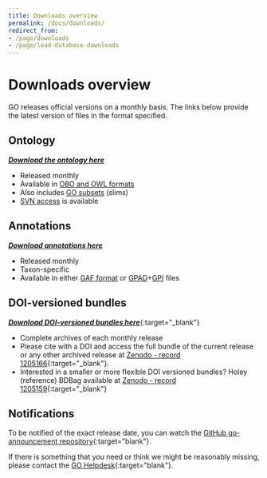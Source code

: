 ```yaml
---
title: Downloads overview
permalink: /docs/downloads/
redirect_from: 
- /page/downloads
- /page/lead-database-downloads
---
```


# Downloads overview
GO releases official versions on a monthly basis.  The links below provide the latest version of files in the format specified.

## Ontology
[*__Download the ontology here__*](/docs/download-ontology/ "Download ontology")
+ Released monthly
+ Available in [OBO and OWL formats](/docs/go-file-format-guide/ "OBO and OWL formats")
+ Also includes [GO subsets](/docs/go-subset-guide/ "GO subsets") (slims)
+ [SVN access](/docs/SVN-access/) is available

## Annotations
[*__Download annotations here__*](/docs/download-go-annotations/ "Download GO annotations")
+ Released monthly
+ Taxon-specific
+ Available in either [GAF format](/docs/go-annotation-file-gaf-format-21/ "GAF format") or [GPAD](/docs/gene-product-association-data-gpad-format/ "GPAD format")+[GPI](/docs/gene-product-information-gpi-format/ "GPI files") files

<!--Versioned and browsable releases are available at <a href="http://release.geneontology.org">http://release.geneontology.org</a>.
We make new versions available approximately every month.-->

<!--The site <a href="http://current.geneontology.org">http://current.geneontology.org</a> is always the last official release made available at <a href="http://release.geneontology.org">http://release.geneontology.org</a>.-->

<!--We will soon add more documentation about the structure of these repositories.-->

## DOI-versioned bundles
[*__Download DOI-versioned bundles here__*](https://doi.org/10.5281/zenodo.1205166 "DOI versioned BDBag"){:target="_blank"}

+ Complete archives of each monthly release
+ Please cite with a DOI and access the full bundle of the current release or any other archived release at [Zenodo - record 1205166](https://doi.org/10.5281/zenodo.1205166 "DOI versioned BDBag"){:target="_blank"}.
+ Interested in a smaller or more flexible DOI versioned bundles? Holey (reference) BDBag available at [Zenodo - record 1205159](https://doi.org/10.5281/zenodo.1205159 "DOI versioned holey BDBag"){:target="_blank"}


## Notifications
To be notified of the exact release date, you can watch the [GitHub go-announcement repository](https://github.com/geneontology/go-announcements "GO announcements"){:target="blank"}.

If there is something that you need or think we might be reasonably missing, please contact the [GO Helpdesk](http://help.geneontology.org "contact us"){:target="blank"}.
